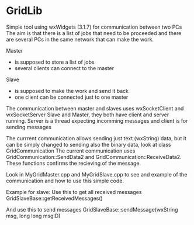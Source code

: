 # GridLib

Simple tool using wxWidgets (3.1.7) for communication between two PCs
The aim is that there is a list of jobs that need to be proceeded and there are several PCs in the same network that can make the work.

Master
- is supposed to store a list of jobs
- several clients can connect to the master
  
Slave
- is supposed to make the work and send it back
- one client can be connected just to one master
  

The communication between master and slaves uses wxSocketClient and wxSocketServer
Slave and Master, they both have client and server running. Server is a thread expecting incomming messages and client is for sending messages

The currrent communication allows sending just text (wxString) data, but it can be simply changed to sending also the binary data, look at class GridCommunication
The current communication uses GridCommunication::SendData2 and GridCommunication::ReceiveData2. These functions confirms the recieving of the message.

Look in MyGridMaster.cpp and MyGridSlave.cpp to see and example of the communication and how to use this simple code.


Example for slave:
Use this to get all received messages
GridSlaveBase::getReceivedMessages()

And use this to send messages
GridSlaveBase::sendMessage(wxString msg, long long msgID)
